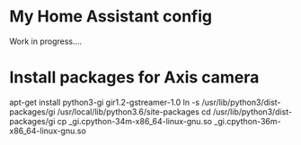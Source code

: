 # My Home Assistant config

Work in progress....

# Install packages for Axis camera

apt-get install python3-gi gir1.2-gstreamer-1.0
ln -s /usr/lib/python3/dist-packages/gi /usr/local/lib/python3.6/site-packages
cd /usr/lib/python3/dist-packages/gi
cp _gi.cpython-34m-x86_64-linux-gnu.so _gi.cpython-36m-x86_64-linux-gnu.so
